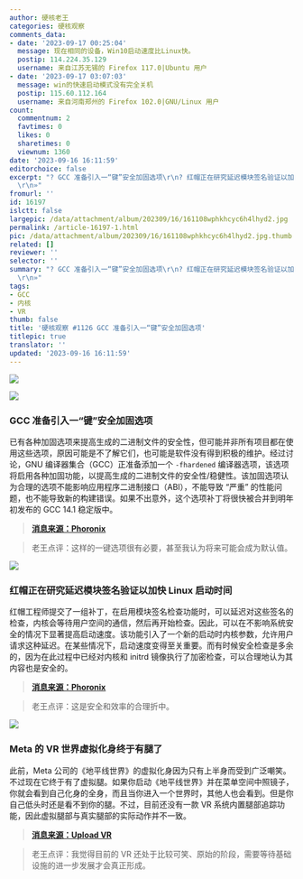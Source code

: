 ```yaml
---
author: 硬核老王
categories: 硬核观察
comments_data:
- date: '2023-09-17 00:25:04'
  message: 现在相同的设备，Win10启动速度比Linux快。
  postip: 114.224.35.129
  username: 来自江苏无锡的 Firefox 117.0|Ubuntu 用户
- date: '2023-09-17 03:07:03'
  message: win的快速启动模式没有完全关机
  postip: 115.60.112.164
  username: 来自河南郑州的 Firefox 102.0|GNU/Linux 用户
count:
  commentnum: 2
  favtimes: 0
  likes: 0
  sharetimes: 0
  viewnum: 1360
date: '2023-09-16 16:11:59'
editorchoice: false
excerpt: "? GCC 准备引入一“键”安全加固选项\r\n? 红帽正在研究延迟模块签名验证以加快 Linux 启动时间\r\n? Meta 的 VR 世界虚拟化身终于有腿了\r\n»
  \r\n»"
fromurl: ''
id: 16197
islctt: false
largepic: /data/attachment/album/202309/16/161108wphkhcyc6h4lhyd2.jpg
permalink: /article-16197-1.html
pic: /data/attachment/album/202309/16/161108wphkhcyc6h4lhyd2.jpg.thumb.jpg
related: []
reviewer: ''
selector: ''
summary: "? GCC 准备引入一“键”安全加固选项\r\n? 红帽正在研究延迟模块签名验证以加快 Linux 启动时间\r\n? Meta 的 VR 世界虚拟化身终于有腿了\r\n»
  \r\n»"
tags:
- GCC
- 内核
- VR
thumb: false
title: '硬核观察 #1126 GCC 准备引入一“键”安全加固选项'
titlepic: true
translator: ''
updated: '2023-09-16 16:11:59'
---
```


![](/data/attachment/album/202309/16/161108wphkhcyc6h4lhyd2.jpg)


![](/data/attachment/album/202309/16/161116vg6j6djppy66gpb6.jpg)


### GCC 准备引入一“键”安全加固选项


已有各种加固选项来提高生成的二进制文件的安全性，但可能并非所有项目都在使用这些选项，原因可能是不了解它们，也可能是软件没有得到积极的维护。经过讨论，GNU 编译器集合（GCC）正准备添加一个 `-fhardened` 编译器选项，该选项将启用各种加固功能，以提高生成的二进制文件的安全性/稳健性。该加固选项认为合理的选项不能影响应用程序二进制接口（ABI），不能导致 “严重” 的性能问题，也不能导致新的构建错误。如果不出意外，这个选项补丁将很快被合并到明年初发布的 GCC 14.1 稳定版中。



> 
> **[消息来源：Phoronix](https://www.phoronix.com/news/GCC-fhardened-Hardening-Option)**
> 
> 
> 



> 
> 老王点评：这样的一键选项很有必要，甚至我认为将来可能会成为默认值。
> 
> 
> 


![](/data/attachment/album/202309/16/161130yl2hhi2ul211zfzk.jpg)


### 红帽正在研究延迟模块签名验证以加快 Linux 启动时间


红帽工程师提交了一组补丁，在启用模块签名检查功能时，可以延迟对这些签名的检查，内核会等待用户空间的通信，然后再开始检查。因此，可以在不影响系统安全的情况下显著提高启动速度。该功能引入了一个新的启动时内核参数，允许用户请求这种延迟。在某些情况下，启动速度变得至关重要。而有时候安全检查是多余的，因为在此过程中已经对内核和 initrd 镜像执行了加密检查，可以合理地认为其内容也是安全的。



> 
> **[消息来源：Phoronix](https://www.phoronix.com/news/Linux-Delay-Module-Verification)**
> 
> 
> 



> 
> 老王点评：这是安全和效率的合理折中。
> 
> 
> 


![](/data/attachment/album/202309/16/161143vp6577iijwa7z7si.jpg)


### Meta 的 VR 世界虚拟化身终于有腿了


此前，Meta 公司的《地平线世界》的虚拟化身因为只有上半身而受到广泛嘲笑。不过现在它终于有了虚拟腿。如果你启动《地平线世界》并在菜单空间中照镜子，你就会看到自己化身的全身，而且当你进入一个世界时，其他人也会看到。但是你自己低头时还是看不到你的腿。不过，目前还没有一款 VR 系统内置腿部追踪功能，因此虚拟腿部与真实腿部的实际动作并不一致。



> 
> **[消息来源：Upload VR](https://www.uploadvr.com/meta-avatars-horizon-worlds-metaverse-legs/)**
> 
> 
> 



> 
> 老王点评：我觉得目前的 VR 还处于比较可笑、原始的阶段，需要等待基础设施的进一步发展才会真正形成。
> 
> 
>